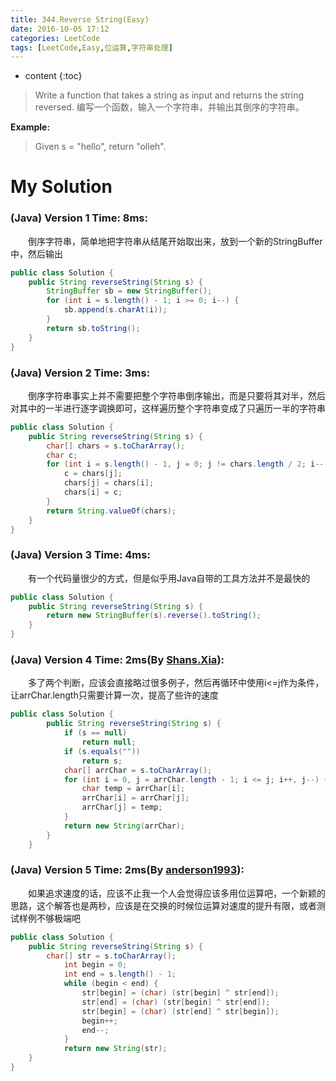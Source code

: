 ```yaml
---
title: 344.Reverse String(Easy)
date: 2016-10-05 17:12
categories: LeetCode
tags: [LeetCode,Easy,位运算,字符串处理]
---
```


* content
{:toc}


>Write a function that takes a string as input and returns the string reversed.
编写一个函数，输入一个字符串，并输出其倒序的字符串。

**Example:**
>Given s = "hello", 
return "olleh".

# My Solution
### (Java) Version 1  Time: 8ms:
　　倒序字符串，简单地把字符串从结尾开始取出来，放到一个新的StringBuffer中，然后输出
```java
public class Solution {
    public String reverseString(String s) {
        StringBuffer sb = new StringBuffer();
        for (int i = s.length() - 1; i >= 0; i--) {
            sb.append(s.charAt(i));
        }
        return sb.toString();
    }
}
```
### (Java) Version 2  Time: 3ms:
　　倒序字符串事实上并不需要把整个字符串倒序输出，而是只要将其对半，然后对其中的一半进行逐字调换即可，这样遍历整个字符串变成了只遍历一半的字符串
```java
public class Solution {
    public String reverseString(String s) {
        char[] chars = s.toCharArray();
        char c;
        for (int i = s.length() - 1, j = 0; j != chars.length / 2; i--, j++) {
            c = chars[j];
            chars[j] = chars[i];
            chars[i] = c;
        }
        return String.valueOf(chars);
    }
}
```
### (Java) Version 3  Time: 4ms:
　　有一个代码量很少的方式，但是似乎用Java自带的工具方法并不是最快的
```java
public class Solution {
    public String reverseString(String s) {
        return new StringBuffer(s).reverse().toString();
    }
}
```
### (Java) Version 4  Time: 2ms(By [Shans.Xia](https://discuss.leetcode.com/user/shans-xia)):
　　多了两个判断，应该会直接略过很多例子，然后再循环中使用i<=j作为条件，让arrChar.length只需要计算一次，提高了些许的速度
```java
public class Solution {
        public String reverseString(String s) {
            if (s == null)
                return null;
            if (s.equals(""))
                return s;
            char[] arrChar = s.toCharArray();
            for (int i = 0, j = arrChar.length - 1; i <= j; i++, j--) {
                char temp = arrChar[i];
                arrChar[i] = arrChar[j];
                arrChar[j] = temp;
            }
            return new String(arrChar);
        }
    }
```
### (Java) Version 5  Time: 2ms(By [anderson1993](https://discuss.leetcode.com/user/anderson1993)):
　　如果追求速度的话，应该不止我一个人会觉得应该多用位运算吧，一个新颖的思路，这个解答也是两秒，应该是在交换的时候位运算对速度的提升有限，或者测试样例不够极端吧
```java
public class Solution {
    public String reverseString(String s) {
        char[] str = s.toCharArray();
            int begin = 0;
            int end = s.length() - 1;
            while (begin < end) {
                str[begin] = (char) (str[begin] ^ str[end]);
                str[end] = (char) (str[begin] ^ str[end]);
                str[begin] = (char) (str[end] ^ str[begin]);
                begin++;
                end--;
            }
            return new String(str);
    }
}
```
